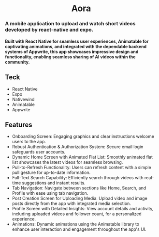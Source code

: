 <h1 align="center">Aora</h1>
<h3> A mobile application to upload and watch short videos developed by react-native and expo. </h3>
<h4>Built with React Native for seamless user experiences, Animatable for captivating animations, and integrated with the dependable backend systems of Appwrite, this app showcases impressive design and functionality, enabling seamless sharing of AI videos within the community.</h4>
<h2>Teck</h2>
<ul>
  <li>
    React Native
  </li>
  <li>
    Expo    
  </li>
  <li>
    Nativewind
  </li>
  <li>
    Animatable
  </li>
  <li>
    Appwrite
  </li>
</ul>

<h2>Features</h2>
<ul>
  <li>
     Onboarding Screen: Engaging graphics and clear instructions welcome users to the app.
  </li>
  <li>
    Robust Authentication & Authorization System: Secure email login safeguards user accounts.    
  </li>
  <li>
    Dynamic Home Screen with Animated Flat List: Smoothly animated flat list showcases the latest videos for seamless browsing.
  </li>
  <li>
    Pull-to-Refresh Functionality: Users can refresh content with a simple pull gesture for up-to-date information.
  </li>
  <li>
    Full-Text Search Capability: Efficiently search through videos with real-time suggestions and instant results.
  </li>
  <li>
    Tab Navigation: Navigate between sections like Home, Search, and Profile with ease using tab navigation.
  </li>
  <li>
    Post Creation Screen for Uploading Media: Upload video and image posts directly from the app with integrated media selection.
  </li>
  <li>
    Profile Screen with Detailed Insights: View account details and activity, including uploaded videos and follower count, for a personalized experience.
  </li>
  <li>
    Animations: Dynamic animations using the Animatable library to enhance user interaction and engagement throughout the app's UI.
  </li>
</ul>
